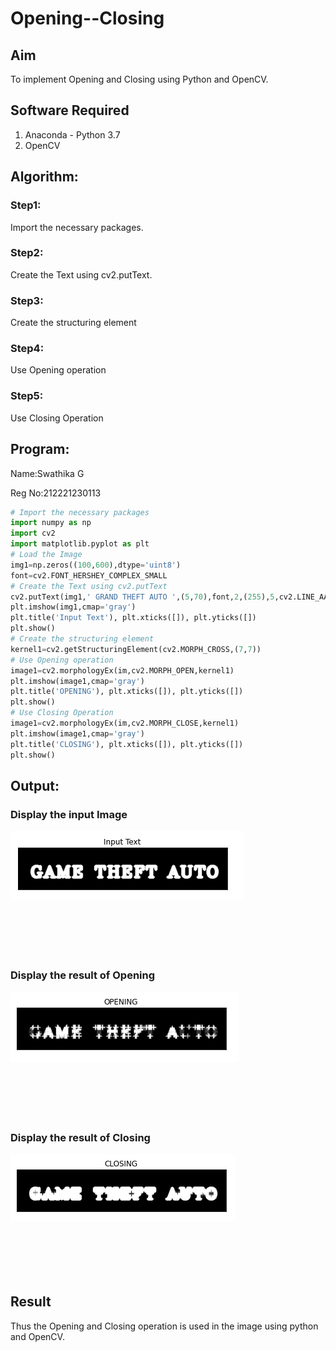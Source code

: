 # Opening--Closing

## Aim
To implement Opening and Closing using Python and OpenCV.

## Software Required
1. Anaconda - Python 3.7
2. OpenCV

## Algorithm:
### Step1:
Import the necessary packages.
<br>

### Step2:
Create the Text using cv2.putText.
<br>

### Step3:
Create the structuring element
<br>

### Step4:
Use Opening operation
<br>

### Step5:
Use Closing Operation
<br>

 
## Program:
Name:Swathika G

Reg No:212221230113
``` Python
# Import the necessary packages
import numpy as np
import cv2
import matplotlib.pyplot as plt
# Load the Image
img1=np.zeros((100,600),dtype='uint8')
font=cv2.FONT_HERSHEY_COMPLEX_SMALL
# Create the Text using cv2.putText
cv2.putText(img1,' GRAND THEFT AUTO ',(5,70),font,2,(255),5,cv2.LINE_AA)
plt.imshow(img1,cmap='gray')
plt.title('Input Text'), plt.xticks([]), plt.yticks([])
plt.show()
# Create the structuring element
kernel1=cv2.getStructuringElement(cv2.MORPH_CROSS,(7,7))
# Use Opening operation
image1=cv2.morphologyEx(im,cv2.MORPH_OPEN,kernel1)
plt.imshow(image1,cmap='gray')
plt.title('OPENING'), plt.xticks([]), plt.yticks([])
plt.show()
# Use Closing Operation
image1=cv2.morphologyEx(im,cv2.MORPH_CLOSE,kernel1)
plt.imshow(image1,cmap='gray')
plt.title('CLOSING'), plt.xticks([]), plt.yticks([])
plt.show()
```
## Output:

### Display the input Image
![OUTPUT](OP1.png)
<br>
<br>
<br>
<br>
<br>
<br>

### Display the result of Opening
![OUTPUT](OP2.png)
<br>
<br>
<br>
<br>
<br>
<br>

### Display the result of Closing
![OUTPUT](OP3.png)
<br>
<br>
<br>
<br>
<br>
<br>

## Result
Thus the Opening and Closing operation is used in the image using python and OpenCV.
